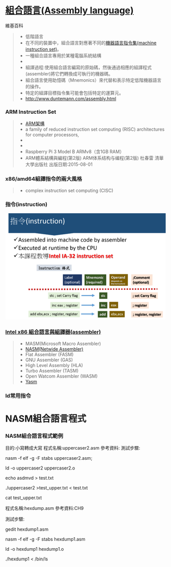 # [組合語言(Assembly language)](https://en.wikipedia.org/wiki/Assembly_language)

維基百科
>* 低階語言
>* 在不同的裝置中，組合語言對應著不同的[機器語言指令集(machine instruction set)](https://en.wikipedia.org/wiki/Instruction_set_architecture)。
>* 一種組合語言專用於某種電腦系統結構
>* 
>* 組譯過程:使用組合語言編寫的原始碼，然後通過相應的組譯程式(assembler)將它們轉換成可執行的機器碼。
>* 組合語言使用助憶碼（Mnemonics）來代替和表示特定低階機器語言的操作。
>* 特定的組譯目標指令集可能會包括特定的運算元。
>* http://www.duntemann.com/assembly.html

### ARM Instruction Set
>* [ARM架構](https://zh.wikipedia.org/wiki/ARM%E6%9E%B6%E6%A7%8B)
>* a family of reduced instruction set computing (RISC) architectures for computer processors,
>* 
>* 
>* Raspberry Pi 3 Model B ARMv8（含1GB RAM）
>* ARM體系結構與編程(第2版) ARM体系结构与编程(第2版) 杜春雷 清華大學出版社 出版日期:2015-08-01

### x86/amd64組譯指令的兩大風格
>* complex instruction set computing (CISC)

### 指令(instruction)

![指令(instruction)](pic/instruction.png)

### [Intel x86 組合語言與組譯器(assembler)](https://en.wikipedia.org/wiki/Comparison_of_assemblers)

>* MASM(Microsoft Macro Assembler)
>* [NASM(Netwide Assembler)](https://en.wikipedia.org/wiki/Netwide_Assembler)
>* Flat Assembler (FASM) 
>* GNU Assembler (GAS) 
>* High Level Assembly (HLA) 
>* Turbo Assembler (TASM) 
>* Open Watcom Assembler (WASM) 
>* [Yasm](https://en.wikipedia.org/wiki/Yasm)

### Id常用指令

# NASM組合語言程式

### NASM組合語言程式範例

目的:小寫轉成大寫
程式名稱:uppercaser2.asm
參考資料:
測試步驟:

nasm -f elf -g -F stabs uppercaser2.asm;    

ld -o uppercaser2 uppercaser2.o

echo asdmvd > test.txt

./uppercaser2 >test_upper.txt < test.txt

cat test_upper.txt 


程式名稱:hexdump.asm
參考資料:CH9

測試步驟:

gedit hexdump1.asm

nasm -f elf -g -F stabs hexdump1.asm

ld -o hexdump1 hexdump1.o

./hexdump1 < /bin/ls



 
